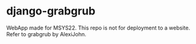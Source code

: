 # django-grabgrub
WebApp made for MSYS22. This repo is not for deployment to a website. Refer to grabgrub by AlexiJohn.
